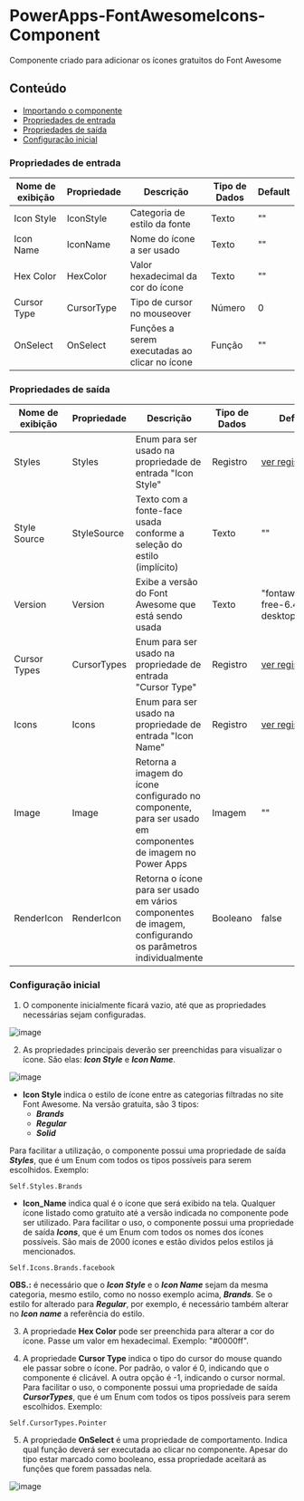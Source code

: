 # PowerApps-FontAwesomeIcons-Component
Componente criado para adicionar os ícones gratuitos do Font Awesome

## Conteúdo

- [Importando o componente](https://github.com/eduardoreisfernandes/Power-Apps-Toast-Notification-Component/blob/main/Importando%20o%20componente.md)
- [Propriedades de entrada](#propriedades-de-entrada)
- [Propriedades de saída](#propriedades-de-saída)
- [Configuração inicial](#configuração-inicial)

### Propriedades de entrada

| Nome de exibição | Propriedade | Descrição | Tipo de Dados | Default |
| - | - | - | - | - |
| Icon Style | IconStyle | Categoria de estilo da fonte | Texto | "" |
| Icon Name | IconName | Nome do ícone a ser usado | Texto | "" |
| Hex Color | HexColor | Valor hexadecimal da cor do ícone | Texto | "" |
| Cursor Type | CursorType | Tipo de cursor no mouseover | Número | 0 |
| OnSelect | OnSelect | Funções a serem executadas ao clicar no ícone | Função | "" |

### Propriedades de saída

| Nome de exibição | Propriedade | Descrição | Tipo de Dados | Default |
| - | - | - | - | - |
| Styles | Styles | Enum para ser usado na propriedade de entrada "Icon Style" | Registro | [ver registro](https://github.com/erfernandes/PowerApps-FontAwesomeIcons-Component/blob/main/Registros/Styles.md) |
| Style Source | StyleSource | Texto com a fonte-face usada conforme a seleção do estilo (implícito) | Texto | "" |
| Version | Version | Exibe a versão do Font Awesome que está sendo usada | Texto | "fontawesome-free-6.4.0-desktop" |
| Cursor Types | CursorTypes | Enum para ser usado na propriedade de entrada "Cursor Type" | Registro | [ver registro](https://github.com/erfernandes/PowerApps-FontAwesomeIcons-Component/blob/main/Registros/Cursor%20Types.md) |
| Icons | Icons | Enum para ser usado na propriedade de entrada "Icon Name" | Registro | [ver registro](https://github.com/erfernandes/PowerApps-FontAwesomeIcons-Component/blob/main/Registros/Icons.md) |
| Image | Image | Retorna a imagem do ícone configurado no componente, para ser usado em componentes de imagem no Power Apps | Imagem | "" |
| RenderIcon | RenderIcon | Retorna o ícone para ser usado em vários componentes de imagem, configurando os parâmetros individualmente | Booleano | false |

### Configuração inicial

1. O componente inicialmente ficará vazio, até que as propriedades necessárias sejam configuradas.

![image](https://user-images.githubusercontent.com/47257185/230199013-37a9f80b-3f8a-4e75-a03b-324ce7a38917.png)

2. As propriedades principais deverão ser preenchidas para visualizar o ícone. São elas: **_Icon Style_** e **_Icon Name_**. 

![image](https://user-images.githubusercontent.com/47257185/230199334-04cd3c57-27c7-446d-b427-ef6b25db9722.png)

- **Icon Style** indica o estilo de ícone entre as categorias filtradas no site Font Awesome. Na versão gratuita, são 3 tipos: 
  - **_Brands_**
  - **_Regular_**
  - **_Solid_**
  
Para facilitar a utilização, o componente possui uma propriedade de saída **_Styles_**, que é um Enum com todos os tipos possíveis para serem escolhidos. Exemplo:

```
Self.Styles.Brands
```

- **Icon_Name** indica qual é o ícone que será exibido na tela. Qualquer ícone listado como gratuito até a versão indicada no componente pode ser utilizado. Para facilitar o uso, o componente possui uma propriedade de saída **_Icons_**, que é um Enum com todos os nomes dos ícones possíveis. São mais de 2000 ícones e estão dividos pelos estilos já mencionados. 

```
Self.Icons.Brands.facebook
```

**OBS.:** é necessário que o **_Icon Style_** e o **_Icon Name_** sejam da mesma categoria, mesmo estilo, como no nosso exemplo acima, **_Brands_**. Se o estilo for alterado para **_Regular_**, por exemplo, é necessário também alterar no **_Icon name_** a referência do estilo.

3. A propriedade **Hex Color** pode ser preenchida para alterar a cor do ícone. Passe um valor em hexadecimal. Exemplo: "#0000ff".

4. A propriedade **Cursor Type** indica o tipo do cursor do mouse quando ele passar sobre o ícone. Por padrão, o valor é 0, indicando que o componente é clicável. A outra opção é -1, indicando o cursor normal. Para facilitar o uso, o componente possui uma propriedade de saída **_CursorTypes_**, que é um Enum com todos os tipos possíveis para serem escolhidos. Exemplo:

```
Self.CursorTypes.Pointer
```

5. A propriedade **OnSelect** é uma propriedade de comportamento. Indica qual função deverá ser executada ao clicar no componente. Apesar do tipo estar marcado como booleano, essa propriedade aceitará as funções que forem passadas nela.

![image](https://user-images.githubusercontent.com/47257185/230203536-a7632970-2978-4eac-b900-2c725aac81ea.png)
